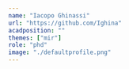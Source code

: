 ```yaml
---
name: "Iacopo Ghinassi"
url: "https://github.com/Ighina"
acadposition: ""
themes: ["mir"]
role: "phd"
image: "./defaultprofile.png"
---
```


